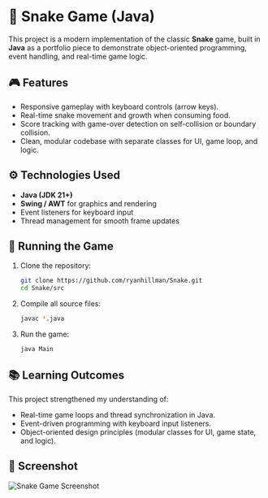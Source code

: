 # 🐍 Snake Game (Java)

This project is a modern implementation of the classic **Snake** game, built in **Java** as a portfolio piece to demonstrate object-oriented programming, event handling, and real-time game logic.  

## 🎮 Features
- Responsive gameplay with keyboard controls (arrow keys).  
- Real-time snake movement and growth when consuming food.  
- Score tracking with game-over detection on self-collision or boundary collision.  
- Clean, modular codebase with separate classes for UI, game loop, and logic.  

## ⚙️ Technologies Used
- **Java (JDK 21+)**  
- **Swing / AWT** for graphics and rendering  
- Event listeners for keyboard input  
- Thread management for smooth frame updates  

## 🚀 Running the Game
1. Clone the repository:
   ```bash
   git clone https://github.com/ryanhillman/Snake.git
   cd Snake/src
   ```
2. Compile all source files:
   ```bash
   javac *.java
   ```
3. Run the game:
   ```bash
   java Main
   ```

## 📚 Learning Outcomes
This project strengthened my understanding of:
- Real-time game loops and thread synchronization in Java.  
- Event-driven programming with keyboard input listeners.  
- Object-oriented design principles (modular classes for UI, game state, and logic).  

## 🎨 Screenshot
![Snake Game Screenshot](Snake%20Screenshot.png)
